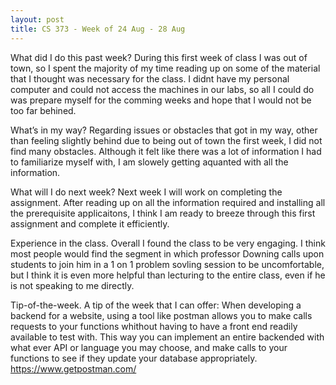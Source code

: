```yaml
---
layout: post
title: CS 373 - Week of 24 Aug - 28 Aug
---
```

What did I do this past week?
  During this first week of class I was out of town, so I spent the majority of my time reading up on some of the material that I thought was necessary for the class. I didnt have my personal computer and could not access the machines in our labs, so all I could do was prepare myself for the comming weeks and hope that I would not be too far behined.

What’s in my way?
  Regarding issues or obstacles that got in my way, other than feeling slightly behind due to being out of town the first week, I did not find many obstacles. Although it felt like there was a lot of information I had to familiarize myself with, I am slowely getting aquanted with all the information.

What will I do next week?
  Next week I will work on completing the assignment. After reading up on all the information required and installing all the prerequisite applicaitons, I think I am ready to breeze through this first assignment and complete it efficiently.

Experience in the class.
  Overall I found the class to be very engaging. I think most people would find the segment in which professor Downing calls upon students to join him in a 1 on 1 problem sovling session to be uncomfortable, but I think it is even more helpful than lecturing to the entire class, even if he is not speaking to me directly.

Tip-of-the-week.
  A tip of the week that I can offer: When developing a backend for a website, using a tool like postman allows you to make calls requests to your functions whithout having to have a front end readily available to test with. This way you can implement an entire backended with what ever API or language you may choose, and make calls to your functions to see if they update your database appropriately. https://www.getpostman.com/

